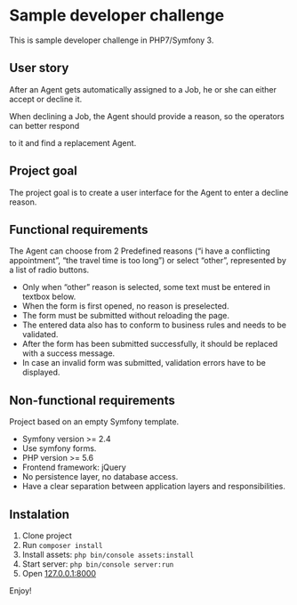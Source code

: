 Sample developer challenge
==========================

This is sample developer challenge in PHP7/Symfony 3. 

## User story

After an Agent gets automatically assigned to a Job, he or she can either accept or decline it.

When declining a Job, the Agent should provide a reason, so the operators can better respond

to it and find a replacement Agent.

## Project goal

The project goal is to create a user interface for the Agent to enter a decline reason.

## Functional requirements

The Agent can choose from 2 Predefined reasons 
(“i have a conflicting appointment”, “the travel time is too long”) or select “other”, represented by a list of radio buttons.
 - Only when “other” reason is selected, some text must be entered in textbox below.
 - When the form is first opened, no reason is preselected.
 - The form must be submitted without reloading the page.
 - The entered data also has to conform to business rules and needs to be validated.
 - After the form has been submitted successfully, it should be replaced with a success message.
 -  In case an invalid form was submitted, validation errors have to be displayed.

## Non-functional requirements
  
Project based on an empty Symfony template.

 - Symfony version >= 2.4
 - Use symfony forms. 
 - PHP version >= 5.6
 - Frontend framework: jQuery
 - No persistence layer, no database access.
 - Have a clear separation between application layers and responsibilities.
  
## Instalation

 1. Clone project
 2. Run ``composer install``
 3. Install assets: ``php bin/console assets:install``
 3. Start server: ``php bin/console server:run``
 3. Open [127.0.0.1:8000](http://127.0.0.1:8000/)
 
Enjoy!